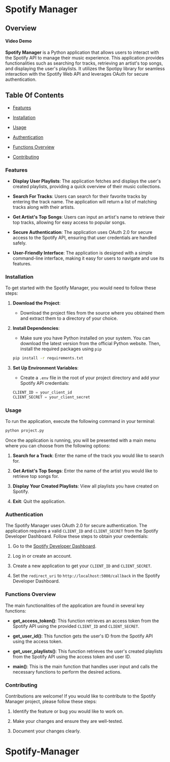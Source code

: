 # Spotify Manager

## Overview

#### Video Demo

**Spotify Manager** is a Python application that allows users to interact with the Spotify API to manage their music experience. This application provides functionalities such as searching for tracks, retrieving an artist's top songs, and displaying the user's playlists. It utilizes the Spotipy library for seamless interaction with the Spotify Web API and leverages OAuth for secure authentication.

## Table Of Contents

- [Features](#features)

- [Installation](#installation)

- [Usage](#usage)

- [Authentication](#authentication)

- [Functions Overview](#functions-overview)

- [Contributing](#contributing)

### Features

- **Display User Playlists**: The application fetches and displays the user's created playlists, providing a quick overview of their music collections.

- **Search For Tracks**: Users can search for their favorite tracks by entering the track name. The application will return a list of matching tracks along with their artists.

- **Get Artist's Top Songs**: Users can input an artist's name to retrieve their top tracks, allowing for easy access to popular songs.

- **Secure Authentication**: The application uses OAuth 2.0 for secure access to the Spotify API, ensuring that user credentials are handled safely.

- **User-Friendly Interface**: The application is designed with a simple command-line interface, making it easy for users to navigate and use its features.

### Installation

To get started with the Spotify Manager, you would need to follow these steps:

1.  **Download the Project**:

    - Download the project files from the source where you obtained them and extract them to a directory of your choice.

2.  **Install Dependencies**:

    - Make sure you have Python installed on your system. You can download the latest version from the official Python website. Then, install the required packages using `pip`

    ```bash
    pip install -r requirements.txt
    ```

3.  **Set Up Environment Variables**:

    - Create a `.env` file in the root of your project directory and add your Spotify API credentials:

    ```python
    CLIENT_ID = your_client_id
    CLIENT_SECRET = your_client_secret
    ```

### Usage

To run the application, execute the following command in your terminal:

```bash
python project.py
```

Once the application is running, you will be presented with a main menu where you can choose from the following options:

1.  **Search for a Track**: Enter the name of the track you would like to search for.

2.  **Get Artist's Top Songs**: Enter the name of the artist you would like to retrieve top songs for.

3.  **Display Your Created Playlists**: View all playlists you have created on Spotify.

4.  **Exit**: Quit the application.

### Authentication

The Spotify Manager uses OAuth 2.0 for secure authentication. The application requires a valid `CLIENT_ID` and `CLIENT_SECRET` from the Spotify Developer Dashboard. Follow these steps to obtain your credentials:

1.  Go to the [Spotify Developer Dashboard](https://developer.spotify.com/dashboard/).

2.  Log in or create an account.

3.  Create a new application to get your `CLIENT_ID` and `CLIENT_SECRET`.

4.  Set the `redirect_uri` to `http://localhost:5000/callback` in the Spotify Developer Dashboard.

### Functions Overview

The main functionalities of the application are found in several key functions:

- **get_access_token()**: This function retrieves an access token from the Spotify API using the provided `CLIENT_ID` and `CLIENT_SECRET`.

- **get_user_id()**: This function gets the user's ID from the Spotify API using the access token.

- **get_user_playlists()**: This function retrieves the user's created playlists from the Spotify API using the access token and user ID.

- **main()**: This is the main function that handles user input and calls the necessary functions to perform the desired actions.

### Contributing

Contributions are welcome! If you would like to contribute to the Spotify Manager project, please follow these steps:

1. Identify the feature or bug you would like to work on.

2. Make your changes and ensure they are well-tested.

3. Document your changes clearly.
# Spotify-Manager
